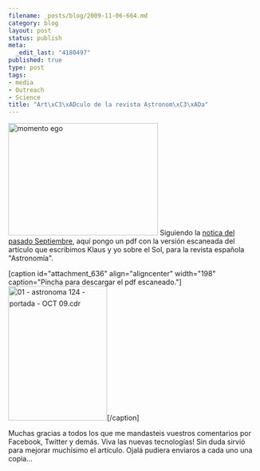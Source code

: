 ```yaml
--- 
filename: _posts/blog/2009-11-06-664.md
category: blog
layout: post
status: publish
meta: 
  _edit_last: "4180497"
published: true
type: post
tags: 
- media
- Outreach
- Science
title: "Art\xC3\xADculo de la revista Astronom\xC3\xADa"
---
```

<p style="text-align:left;"><a title="momento ego by brunosan, on Flickr" href="http://www.flickr.com/photos/nasonurb/3973748087/"><img class="aligncenter" src="http://farm4.static.flickr.com/3449/3973748087_08089159f4.jpg" alt="momento ego" width="300" height="225" /></a>
Siguiendo la <a href="http://nasonurb.wordpress.com/2009/09/11/astronomia-mes-de-octubre/">notica del pasado Septiembre</a>, aquí pongo un pdf con la versión escaneada del artículo que escribimos Klaus y yo sobre el Sol, para la revista española "Astronomía".</p>


[caption id="attachment_636" align="aligncenter" width="198" caption="Pincha para descargar el pdf escaneado."]<a href="http://nasonurb.files.wordpress.com/2009/11/articulo-astronomia-2009.pdf"><img class="size-full wp-image-636 " title="01 - astronoma 124 - portada - OCT 09.cdr" src="http://nasonurb.files.wordpress.com/2009/09/01-astronomia-124-portada-oct-09-1c2aa-copia.jpg" alt="01 - astronoma 124 - portada - OCT 09.cdr" width="198" height="269" /></a>[/caption]
<p style="text-align:center;"></p>
<!--more-->Muchas gracias a todos los que me mandasteis vuestros comentarios por Facebook, Twitter y demás. Viva las nuevas tecnologías! Sin duda sirvió para mejorar muchísimo el artículo. Ojalá pudiera enviaros a cada uno una copia…
